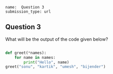 ```ngMeta
name:  Question 3
submission_type: url
```
## Question 3

What will be the output of the code given below?


```python

def greet(*names):
    for name in names:
        print("Hello", name)
greet("sonu", "kartik", "umesh", "bijender")

 ```


